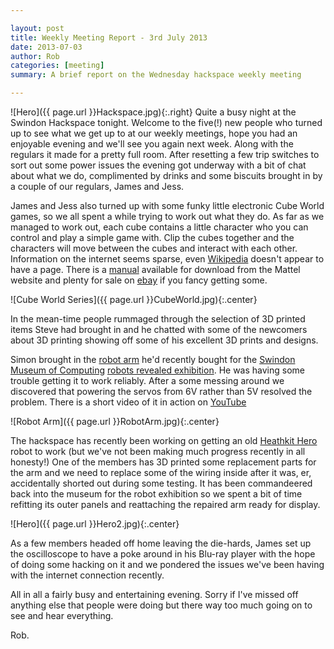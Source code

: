 ```yaml
---

layout: post
title: Weekly Meeting Report - 3rd July 2013
date: 2013-07-03
author: Rob
categories: [meeting]
summary: A brief report on the Wednesday hackspace weekly meeting

---
```


![Hero]({{ page.url }}Hackspace.jpg){:.right}
Quite a busy night at the Swindon Hackspace tonight. Welcome to the five(!) new people who turned up to see what we get up to at our weekly meetings, hope you had an enjoyable evening and we'll see you again next week. Along with the regulars it made for a pretty full room. After resetting a few trip switches to sort out some power issues the evening got underway with a bit of chat about what we do, complimented by drinks and some biscuits brought in by a couple of our regulars, James and Jess.

<!-- more -->

James and Jess also turned up with some funky little electronic Cube World games, so we all spent a while trying to work out what they do. As far as we managed to work out, each cube contains a little character who you can control and play a simple game with. Clip the cubes together and the characters will move between the cubes and interact with each other. Information on the internet seems sparse, even [Wikipedia](http://en.wikipedia.org/wiki/Radica_Games)  doesn't appear to have a page. There is a [manual](http://service.mattel.com/instruction_sheets/i6063.pdf) available for download from the Mattel website and plenty for sale on [ebay](http://www.ebay.co.uk/sch/i.html?_nkw=mattel+cube+world+series) if you fancy getting some.

![Cube World Series]({{ page.url }}CubeWorld.jpg){:.center}


In the mean-time people rummaged through the selection of 3D printed items Steve had brought in and he chatted with some of the newcomers about 3D printing showing off some of his excellent 3D prints and designs.

Simon brought in the [robot arm](http://robosavvy.com/store/product_info.php/products_id/1206?osCsid=31b1a0e3c1d9c27c6c802d752bd477c5) he'd recently bought for the [Swindon Museum of Computing](http://www.museumofcomputing.org.uk/) [robots revealed exhibition](http://www.museumofcomputing.org.uk/exhibitions/2-current-exhibitions/108-robots-revealed).  He was having some trouble getting it to work reliably. After a some messing around we discovered that powering the servos from 6V rather than 5V resolved the problem. There is a short video of it in action on [YouTube](http://www.youtube.com/watch?v=QEHG0bBv5ys)

![Robot Arm]({{ page.url }}RobotArm.jpg){:.center}


The hackspace has recently been working on getting an old [Heathkit Hero](http://en.wikipedia.org/wiki/HERO_(robot)) robot to work (but we've not been making much progress recently in all honesty!)  One of the members has 3D printed some replacement parts for the arm and we need to replace some of the wiring inside after it was, er, accidentally shorted out during some testing.  It has been commandeered back into the museum for the robot exhibition so we spent a bit of time refitting its outer panels and reattaching the repaired arm ready for display.

![Hero]({{ page.url }}Hero2.jpg){:.center}

As a few members headed off home leaving the die-hards, James set up the oscilloscope to have a poke around in his Blu-ray player with the hope of doing some hacking on it and we pondered the issues we've been having with the internet connection recently.

All in all a fairly busy and entertaining evening. Sorry if I've missed off anything else that people were doing but there way too much going on to see and hear everything.

Rob.
